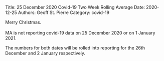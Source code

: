 Title: 25 December 2020 Covid-19 Two Week Rolling Average
Date: 2020-12-25
Authors: Geoff St. Pierre
Category: covid-19


<div class="covid-data-container">
  <div class="col-md-12">
    <p>
      Merry Christmas.
      <br /><br />
      MA is not reporting covid-19 data on 25 December 2020 or on 1 January 2021.
    </p>
  </div>
  <div class="col-md-12">
    <p>
      The numbers for both dates will be rolled into reporting for the 26th December and 2 January respectively.
    </p>
  </div>
</div>
